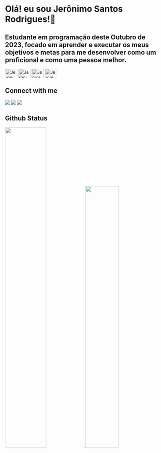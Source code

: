# Olá! eu sou Jerônimo Santos Rodrigues!👋
## Estudante em programação deste Outubro de 2023, focado em aprender e executar os meus objetivos e metas para me desenvolver como um proficional e como uma pessoa melhor.

<div style="display: inline_block">
  <img align="center" alt="Jeronimo-html" height="30" width="40" src="https://cdn.jsdelivr.net/gh/devicons/devicon@latest/icons/html5/html5-original.svg" />
  <img align="center" alt="Jeronimo-css" height="30" width="40" src="https://cdn.jsdelivr.net/gh/devicons/devicon@latest/icons/css3/css3-original.svg" />
  <img align="center" alt="Jeronimo-javascript" height="30" width="40" src="https://cdn.jsdelivr.net/gh/devicons/devicon@latest/icons/javascript/javascript-original.svg" />
  <img align="center" alt="Jeronimo-react" height="30" width="40" src="https://cdn.jsdelivr.net/gh/devicons/devicon@latest/icons/react/react-original.svg" />
</div>

 ## Connect with me
<div>
  <a href="https://www.linkedin.com/in/jer%C3%B4nimo-s-rodrigues-dev/" target="_blank"><img src="https://img.shields.io/badge/LinkedIn-0077B5?style=for-the-badge&logo=linkedin&logoColor=white" target="_blank"></a>
  <a href="https://www.instagram.com/jeronimo_santos_oficial/" target="_blank"><img src="https://img.shields.io/badge/Instagram-E4405F?style=for-the-badge&logo=instagram&logoColor=white" target="_blank"></a>
  <a href="https://mail.google.com/mail/u/0/?pli=1#inbox" target="_blank"><img src="https://img.shields.io/badge/Gmail-D14836?style=for-the-badge&logo=gmail&logoColor=white" target="_blank"></a>
</div>

## Github Status
<div>
  <a href="https://github.com/JeronimoSantos">
  <img width="52%" src="https://github-readme-stats.vercel.app/api?username=JeronimoSantos&show_icons=true&theme=dracula&inclube_all_commits=true&count_private=true"/>
  <img width="47%" src="https://github-readme-stats.vercel.app/api/top-langs/?username=JeronimoSantos&layout=compact&langs_count=16&theme=dracula"/>
</div>
